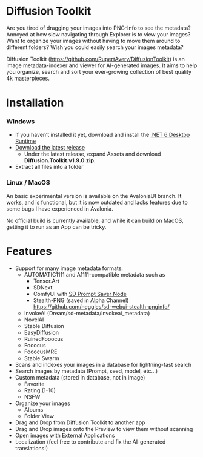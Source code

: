 # Diffusion Toolkit

Are you tired of dragging your images into PNG-Info to see the metadata?  Annoyed at how slow navigating through Explorer is to view your images? Want to organize your images without having to move them around to different folders? Wish you could easily search your images metadata? 

Diffusion Toolkit (https://github.com/RupertAvery/DiffusionToolkit) is an image metadata-indexer and viewer for AI-generated images. It aims to help you organize, search and sort your ever-growing collection of best quality 4k masterpieces.

# Installation

### Windows

* If you haven’t installed it yet, download and install the [.NET 6 Desktop Runtime](https://dotnet.microsoft.com/en-us/download/dotnet/6.0)
* [Download the latest release](https://github.com/RupertAvery/DiffusionToolkit/releases/latest) 
    * Under the latest release, expand Assets and download **Diffusion.Toolkit.v1.9.0.zip**.
* Extract all files into a folder

### Linux / MacOS

An basic experimental version is available on the AvaloniaUI branch. It works, and is functional, but it is now outdated and lacks features due to some bugs I have experienced in Avalonia.  

No official build is currently available, and while it can build on MacOS, getting it to run as an App can be tricky.

# Features

* Support for many image metadata formats:
   * AUTOMATIC1111 and A1111-compatible metadata such as
      * Tensor.Art
      * SDNext
      * ComfyUI with [SD Prompt Saver Node](https://github.com/receyuki/comfyui-prompt-reader-node)
      * Stealth-PNG (saved in Alpha Channel) https://github.com/neggles/sd-webui-stealth-pnginfo/
   * InvokeAI (Dream/sd-metadata/invokeai_metadata)
   * NovelAI
   * Stable Diffusion
   * EasyDiffusion
   * RuinedFooocus
   * Fooocus
   * FooocusMRE
   * Stable Swarm
* Scans and indexes your images in a database for lightning-fast search
* Search images by metadata (Prompt, seed, model, etc...)
* Custom metadata (stored in database, not in image) 
    * Favorite
    * Rating (1-10)
    * NSFW
* Organize your images 
    * Albums
    * Folder View
* Drag and Drop from Diffusion Toolkit to another app
* Drag and Drop images onto the Preview to view them without scanning
* Open images with External Applications
* Localization (feel free to contribute and fix the AI-generated translations!)
